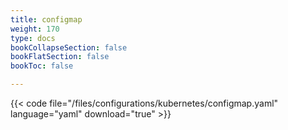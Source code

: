 ```yaml
---
title: configmap
weight: 170
type: docs
bookCollapseSection: false
bookFlatSection: false
bookToc: false

---
```


{{< code file="/files/configurations/kubernetes/configmap.yaml" language="yaml" download="true" >}}
